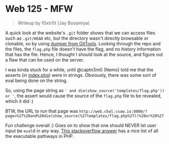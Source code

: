 # Web 125 - MFW

> Writeup by f0xtr0t (Jay Bosamiya)

A quick look at the website's `.git` folder shows that we can access files such as `.git/HEAD` etc, but the directory wasn't directly browsable or clonable, so by using [dumper from GitTools](https://github.com/internetwache/GitTools). Looking through the repo and the files, the `flag.php` file doesn't have the flag, and no history information that has the file. Hence, I thought I should look at the source, and figure out a flaw that can be used on the server.

I was kinda stuck for a while, until @captn3m0 (Nemo) told me that the asserts (in [index.php](git-folder/index.php)) were in strings. Obviously, there was some sort of eval being done on the string.

So, using the page string as `' and die(show_source('templates/flag.php')) or '`, the assert would cause the source of the `flag.php` file to be revealed, which it did :)

BTW, the URL to run that page was `http://web.chal.csaw.io:8000/?page=%27%20and%20die(show_source(%27templates/flag.php%27))%20or%20%27`

Fun challenge overall :) Goes on to show that one should NEVER let user input be `eval`d in any way. [This stackoverflow answer](https://stackoverflow.com/questions/3115559/exploitable-php-functions) has a nice list of all the executable pathways in PHP.
